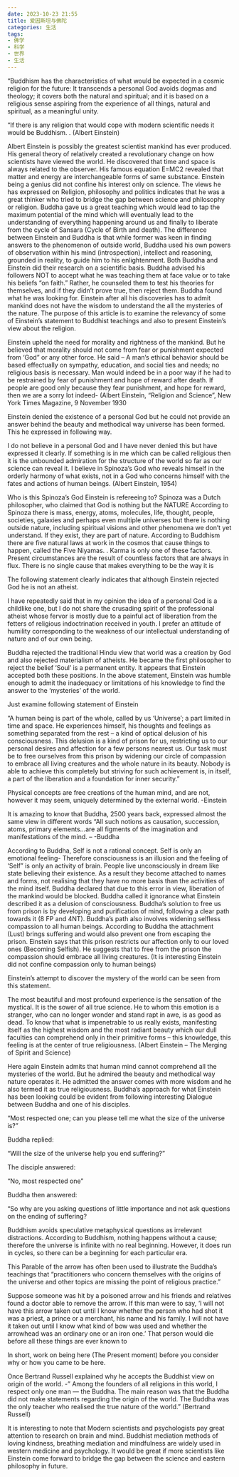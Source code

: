 ```yaml
---
date: 2023-10-23 21:55
title: 爱因斯坦与佛陀
categories: 生活
tags:
- 佛学
- 科学
- 世界
- 生活
---
```




“Buddhism has the characteristics of what would be expected in a cosmic religion for the future: It transcends a personal God avoids dogmas and theology; it covers both the natural and spiritual; and it is based on a religious sense aspiring from the experience of all things, natural and spiritual, as a meaningful unity.

“If there is any religion that would cope with modern scientific needs it would be Buddhism.  . (Albert Einstein)


Albert Einstein is possibly the greatest scientist mankind has ever produced. His general theory of relatively created a revolutionary change on how scientists have viewed the world. He discovered that time and space is always related to the observer. His famous equation  E=MC2  revealed that matter and energy are interchangeable forms of same substance. Einstein being a genius did not confine his interest only on science. The views he has expressed on Religion, philosophy and politics indicates that he was a great thinker who tried to bridge the gap between science and philosophy or religion. Buddha gave us a great teaching which would lead to tap the maximum potential of the mind which will eventually lead to the understanding of everything happening around us and finally to liberate from the cycle of Sansara (Cycle of Birth and death). The difference between Einstein and Buddha is that while former was keen in finding answers to the phenomenon of outside world, Buddha used his own powers of observation within his mind (introspection), intellect and reasoning, grounded in reality, to guide him to his enlightenment. Both Buddha and Einstein did their research on a scientific basis. Buddha advised his followers NOT to accept what he was teaching them at face value or to take his beliefs “on faith.” Rather, he counseled them to test his theories for themselves, and if they didn’t prove true, then reject them.  Buddha found what he was looking for. Einstein after all his discoveries has to admit mankind does not have the wisdom to understand the all the mysteries of the nature. The purpose of this article is to examine the relevancy of some of Einstein’s statement to Buddhist teachings and also to present Einstein’s view about the religion.

Einstein upheld the need for morality and rightness of the mankind. But he believed that morality should not come from fear or punishment expected from ‘God” or any other force. He said – A man’s ethical behavior should be based effectually on sympathy, education, and social ties and needs; no religious basis is necessary. Man would indeed be in a poor way if he had to be restrained by fear of punishment and hope of reward after death. If people are good only because they fear punishment, and hope for reward, then we are a sorry lot indeed- (Albert Einstein, “Religion and Science”, New York Times Magazine, 9 November 1930

Einstein denied the existence of a personal God but he could not provide an answer behind the beauty and methodical way universe has been formed. This he expressed in following way.

I do not believe in a personal God and I have never denied this but have expressed it clearly. If something is in me which can be called religious then it is the unbounded admiration for the structure of the world so far as our science can reveal it. I believe in Spinoza’s God who reveals himself in the orderly harmony of what exists, not in a God who concerns himself with the fates and actions of human beings.  (Albert Einstein, 1954)

Who is this Spinoza’s God Einstein is refereeing to?  Spinoza was a Dutch philosopher, who claimed that God is nothing but the NATURE According to Spinoza there is mass, energy, atoms, molecules, life, thought, people, societies, galaxies and perhaps even multiple universes but there is nothing outside nature, including spiritual visions and other phenomena we don’t yet understand. If they exist, they are part of nature.  According to Buddhism there are five natural laws at work in the cosmos that cause things to happen, called the Five Niyamas. . Karma is only one of these factors. Present circumstances are the result of countless factors that are always in flux. There is no single cause that makes everything to be the way it is

The following statement clearly indicates that although Einstein rejected God he is not an atheist.

I have repeatedly said that in my opinion the idea of a personal God is a childlike one, but I do not share the crusading spirit of the professional atheist whose fervor is mostly due to a painful act of liberation from the fetters of religious indoctrination received in youth. I prefer an attitude of humility corresponding to the weakness of our intellectual understanding of nature and of our own being.

Buddha rejected the traditional Hindu view that world was a creation by God and also rejected materialism of atheists. He became the first philosopher to reject the belief ‘Soul’ is a permanent entity. It appears that Einstein accepted both these positions. In the above statement, Einstein was humble enough to admit the inadequacy or limitations of his knowledge to find the answer to the ‘mysteries’ of the world.

Just examine following statement of Einstein

“A human being is part of the whole, called by us ‘Universe’; a part limited in time and space.  He experiences himself, his thoughts and feelings as something separated from the rest – a kind of optical delusion of his consciousness.  This delusion is a kind of prison for us, restricting us to our personal desires and affection for a few persons nearest us.  Our task must be to free ourselves from this prison by widening our circle of compassion to embrace all living creatures and the whole nature in its beauty.  Nobody is able to achieve this completely but striving for such achievement is, in itself, a part of the liberation and a foundation for inner security.”

Physical concepts are free creations of the human mind, and are not, however it may seem, uniquely determined by the external world. -Einstein

It is amazing to know that Buddha, 2500 years back, expressed almost the same view in different words   “All such notions as causation, succession, atoms, primary elements…are all figments of the imagination and manifestations of the mind. – -Buddha

According to Buddha, Self is not a rational concept. Self is only an emotional feeling- Therefore consciousness is an illusion and the feeling of ‘Self” is only an activity of brain. People live unconsciously in dream like state believing their existence. As a result they become attached to names and forms, not realising that they have no more basis than the activities of the mind itself. Buddha declared that due to this error in view, liberation of the mankind would be blocked. Buddha called it ignorance what Einstein described it as a delusion of consciousness. Buddha’s solution to free us from prison is by developing and purification of mind, following a clear path towards it (8 FP and 4NT). Buddha’s path also involves widening selfless compassion to all human beings. According to Buddha the attachment (Lust) brings suffering and would also prevent one from escaping the prison.  Einstein says that this prison restricts   our affection only to our loved ones (Becoming Selfish). He suggests that to free from the prison the compassion should embrace all living creatures. (It is interesting Einstein did not confine compassion only to human beings)

Einstein’s attempt to discover the mystery of the world can be seen from this statement.

The most beautiful and most profound experience is the sensation of the mystical. It is the sower of all true science. He to whom this emotion is a stranger, who can no longer wonder and stand rapt in awe, is as good as dead. To know that what is impenetrable to us really exists, manifesting itself as the highest wisdom and the most radiant beauty which our dull faculties can comprehend only in their primitive forms – this knowledge, this feeling is at the center of true religiousness.  (Albert Einstein – The Merging of Spirit and Science)

Here again Einstein admits that human mind cannot comprehend all the mysteries of the world. But he admired the beauty and methodical way nature operates it. He admitted the answer comes with more wisdom and he also termed it as true religiousness.  Buddha’s approach for what Einstein has been looking could be evident from following interesting Dialogue between Buddha and one of his disciples.

“Most respected one; can you please tell me what the size of the universe is?”

Buddha replied:

“Will the size of the universe help you end suffering?”

The disciple answered:

“No, most respected one”

Buddha then answered:

“So why are you asking questions of little importance and not ask questions on the ending of suffering?

Buddhism avoids speculative metaphysical questions as irrelevant distractions. According to Buddhism, nothing happens without a cause; therefore the universe is infinite with no real beginning. However, it does run in cycles, so there can be a beginning for each particular era.

This Parable of the arrow has often been used to illustrate the Buddha’s teachings that “practitioners who concern themselves with the origins of the universe and other topics are missing the point of religious practice.”

Suppose someone was hit by a poisoned arrow and his friends and relatives found a doctor able to remove the arrow. If this man were to say, ‘I will not have this arrow taken out until I know whether the person who had shot it was a priest, a prince or a merchant, his name and his family. I will not have it taken out until I know what kind of bow was used and whether the arrowhead was an ordinary one or an iron one.’ That person would die before all these things are ever known to

In short, work on being here (The Present moment) before you consider why or how you came to be here.

Once Bertrand Russell   explained why he accepts the Buddhist view on origin of the world. -” Among the founders of all religions in this world, I respect only one man — the Buddha. The main reason was that the Buddha did not make statements regarding the origin of the world. The Buddha was the only teacher who realised the true nature of the world.” (Bertrand Russell)

It is interesting to note that Modern scientists and psychologists pay great attention to research on brain and mind.  Buddhist mediation methods of loving kindness, breathing mediation and mindfulness are widely used in western medicine and psychology. It would be great if more scientists like Einstein come forward to bridge the gap between the science and eastern philosophy in future.